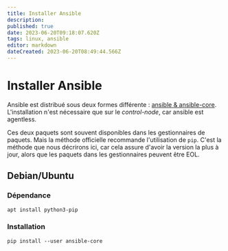 ```yaml
---
title: Installer Ansible
description: 
published: true
date: 2023-06-20T09:18:07.620Z
tags: linux, ansible
editor: markdown
dateCreated: 2023-06-20T08:49:44.566Z
---
```


# Installer Ansible

Ansible est distribué sous deux formes différente : [ansible & ansible-core](/ansible/ansible-vs-ansible-core). L'installation n'est nécessaire que sur le *control-node*, car ansible est agentless.

Ces deux paquets sont souvent disponibles dans les gestionnaires de paquets. Mais la méthode officielle recommande l'utilisation de `pip`. C'est la méthode que nous décrirons ici, car cela assure d'avoir la version la plus à jour, alors que les paquets dans les gestionnaires peuvent être EOL.

## Debian/Ubuntu

### Dépendance
```
apt install python3-pip
```

### Installation
```
pip install --user ansible-core
```

